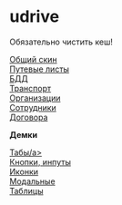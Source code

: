 # udrive
<p>Обязательно чистить кеш!</p>
<a href="https://uldalex.github.io/udrive/build/">Общий скин</a><br>
<a href="https://uldalex.github.io/udrive/build/waybill.html">Путевые листы</a><br>
<a href="https://uldalex.github.io/udrive/build/bdd.html">БДД</a><br>
<a href="https://uldalex.github.io/udrive/build/transport.html">Транспорт</a><br>
<a href="https://uldalex.github.io/udrive/build/company.html">Организации</a><br>
<a href="https://uldalex.github.io/udrive/build/workers.html">Сотрудники</a><br>
<a href="https://uldalex.github.io/udrive/build/contracts.html">Договора</a><br>
<p><b>Демки</b></p>
<a href="https://uldalex.github.io/udrive/build/demo-tabs.html">Табы/a><br>
<a href="https://uldalex.github.io/udrive/build/demo-buttons.html">Кнопки, инпуты</a><br>
<a href="https://uldalex.github.io/udrive/build/demo-icon.html">Иконки</a><br>
<a href="https://uldalex.github.io/udrive/build/demo-modal.html">Модальные</a><br>
<a href="https://uldalex.github.io/udrive/build/demo-table.html">Таблицы</a><br>
